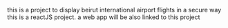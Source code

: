 this is a project to display beirut international  airport flights in a secure way  
this is a reactJS project. a web app will be also linked to this project
